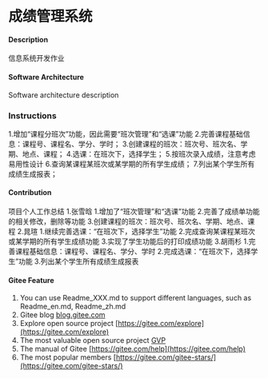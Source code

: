 # 成绩管理系统

#### Description
信息系统开发作业

#### Software Architecture
Software architecture description

### Instructions
1.增加“课程分班次”功能，因此需要“班次管理”和“选课”功能
2.完善课程基础信息：课程号、课程名、学分、学时；
3.创建课程的班次：班次号、班次名、学期、地点、课程；
4.选课：在班次下，选择学生；
5.按班次录入成绩，注意考虑易用性设计
6.查询某课程某班次或某学期的所有学生成绩；
7.列出某个学生所有成绩生成报表；


#### Contribution
项目个人工作总结
1.张雪晗
  1.增加了“班次管理”和“选课”功能
  2.完善了成绩单功能的相关修改，删除等功能
  3.创建课程的班次：班次号、班次名、学期、地点、课程
2.晁瑄
  1.继续完善选课：“在班次下，选择学生”功能
  2.完成查询某课程某班次或某学期的所有学生成绩功能
  3.实现了学生功能后的打印成绩功能
3.胡雨杉
  1.完善课程基础信息：课程号、课程名、学分、学时
  2.完成选课：“在班次下，选择学生”功能
  3.列出某个学生所有成绩生成报表


#### Gitee Feature

1.  You can use Readme\_XXX.md to support different languages, such as Readme\_en.md, Readme\_zh.md
2.  Gitee blog [blog.gitee.com](https://blog.gitee.com)
3.  Explore open source project [https://gitee.com/explore](https://gitee.com/explore)
4.  The most valuable open source project [GVP](https://gitee.com/gvp)
5.  The manual of Gitee [https://gitee.com/help](https://gitee.com/help)
6.  The most popular members  [https://gitee.com/gitee-stars/](https://gitee.com/gitee-stars/)
